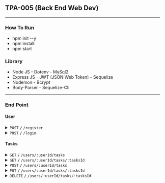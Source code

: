 ## TPA-005 (Back End Web Dev)
-------------------------------------------------------------------------------------------------------------------------------------------------------
### How To Run
- npm init --y
- npm install
- npm start

### Library
- Node JS             - Dotenv                        - MySql2
- Express JS          - JWT (JSON Web Token)          - Sequelize
- Nodemon             - Bcrypt
- Body-Parser         - Sequelize-Cli
-------------------------------------------------------------------------------------------------------------------------------------------------------
### End Point
#### User

<details>
 <summary><code>POST</code> <code><b>/</b></code> <code>/register</code></summary>

##### Req-Body

> | name      | email     |  password        |                                                                              |
> |-----------|-----------|------------------|------------------------------------------------------------------------------|
> | string    | string    | string           |                                                                              |


##### Responses

> | http code     | message                           | response                                                            |
> |---------------|-----------------------------------|---------------------------------------------------------------------|
> | `201`         | `Akun berhasil dibuat!`           | `{name:newUser.name,email:newUser.email}`                           |
> | `500`         | `Terjadi Kesalahan Server`        |                                                                     |
</details>

<details>
 <summary><code>POST</code> <code><b>/</b></code> <code>/login</code></summary>

##### Req-Body

> | email     | password        |                                                                                           |
> |-----------|-----------------|-------------------------------------------------------------------------------------------|
> | string    | string          |                                                                                           |


##### Responses
  
> | http code     | message                           | response                                                            |
> |---------------|-----------------------------------|---------------------------------------------------------------------|
> | `201`         | `Akun berhasil dibuat!`           | `{name:newUser.name,email:newUser.email}`                           |
> | `401`         | `Email atau Password Salah!`      | `{token:iajdasneqkwnejqwhejbqbsknsksad}`                            |
> | `500`         | `Terjadi Kesalahan Server`        |                                                                     |
</details>
 
#### Tasks

<details>
 <summary><code>GET</code> <code><b>/</b></code> <code>/users/:userId/tasks</code></summary>

##### Responses

> | http code     | message                           | response                                                            |
> |---------------|-----------------------------------|---------------------------------------------------------------------|
> | `200`         |                                   | `{ user-tasks }`                                                    |
> | `401`         | `Unauthorized`                    |                                                                     |
> | `500`         | `Terjadi Kesalahan Server`        |                                                                     |
----------------------------------------------------------------------------------------------------------------------------|
</details>

<details>
 <summary><code>GET</code> <code><b>/</b></code> <code>/users/:userId/tasks/:tasksId</code></summary>

##### Responses

> | http code     | message                           | response                                                            |
> |---------------|-----------------------------------|---------------------------------------------------------------------|
> | `200`         |                                   | `{ user-task }`                                                     |
> | `401`         | `Unauthorized`                    |                                                                     |
> | `500`         | `Terjadi Kesalahan Server`        |                                                                     |
----------------------------------------------------------------------------------------------------------------------------|
</details>

<details>
 <summary><code>POST</code> <code><b>/</b></code> <code>/users/:userId/tasks</code></summary>

##### Responses

> | http code     | message                           | response                                                            |
> |---------------|-----------------------------------|---------------------------------------------------------------------|
> | `200`         |                                   | `{ user-new-tas}`                                                   |
> | `401`         | `Unauthorized`                    |                                                                     |
> | `500`         | `Terjadi Kesalahan Server`        |                                                                     |
----------------------------------------------------------------------------------------------------------------------------|
</details>

<details>
 <summary><code>PUT</code> <code><b>/</b></code> <code>/users/:userId/tasks/:tasksId</code></summary>

##### Responses

> | http code     | message                           | response                                                            |
> |---------------|-----------------------------------|---------------------------------------------------------------------|
> | `200`         | `Task Selesai`                    |                                                                     |
> | `401`         | `Unauthorized`                    |                                                                     |
> | `500`         | `Terjadi Kesalahan Server`        |                                                                     |
----------------------------------------------------------------------------------------------------------------------------|
</details>

<details>
 <summary><code>DELETE</code> <code><b>/</b></code> <code>/users/:userId/tasks/:tasksId</code></summary>

##### Responses

> | http code     | message                           | response                                                            |
> |---------------|-----------------------------------|---------------------------------------------------------------------|
> | `200`         | `Task Berhasil Dihapus`           |                                                                     |
> | `401`         | `Unauthorized`                    |                                                                     |
> | `500`         | `Terjadi Kesalahan Server`        |                                                                     |
----------------------------------------------------------------------------------------------------------------------------|
</details>
